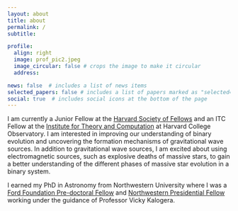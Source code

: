 ```yaml
---
layout: about
title: about
permalink: /
subtitle: 

profile:
  align: right
  image: prof_pic2.jpeg
  image_circular: false # crops the image to make it circular
  address:    

news: false  # includes a list of news items
selected_papers: false # includes a list of papers marked as "selected={true}"
social: true  # includes social icons at the bottom of the page
---
```


I am currently a Junior Fellow at the [Harvard Society of Fellows](https://socfell.fas.harvard.edu/about) and an ITC Fellow at the [Institute for Theory and Computation](https://itc.cfa.harvard.edu/) at Harvard College Observatory. I am interested in improving our understanding of binary evolution and uncovering the formation mechanisms of gravitational wave sources. In addition to gravitational wave sources, I am excited about using electromagnetic sources, such as explosive deaths of massive stars, to gain a better understanding of the different phases of massive star evolution in a binary system.  

I earned my PhD in Astronomy from Northwestern University where I was a [Ford Foundation Pre-doctoral Fellow](https://ciera.northwestern.edu/2019/06/21/monica-gallegos-garcia-wins-ford-foundation-fellowship/) and [Northwestern Presidential Fellow](https://www.tgs.northwestern.edu/funding/fellowships-and-grants/internal-fellowships-grants/presidential-fellowship-winners/) working under the guidance of Professor Vicky Kalogera.

